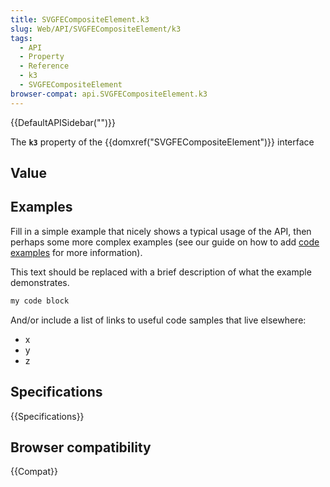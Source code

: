 ```yaml
---
title: SVGFECompositeElement.k3
slug: Web/API/SVGFECompositeElement/k3
tags:
  - API
  - Property
  - Reference
  - k3
  - SVGFECompositeElement
browser-compat: api.SVGFECompositeElement.k3
---
```

{{DefaultAPISidebar("")}}

The **`k3`** property of the {{domxref("SVGFECompositeElement")}} interface 

## Value



## Examples

Fill in a simple example that nicely shows a typical usage of the API, then perhaps some more complex examples (see our guide on how to add [code examples](/en-US/docs/MDN/Contribute/Structures/Code_examples) for more information).

This text should be replaced with a brief description of what the example demonstrates.

```js
my code block
```

And/or include a list of links to useful code samples that live elsewhere:

*   x
*   y
*   z

## Specifications

{{Specifications}}

## Browser compatibility

{{Compat}}


